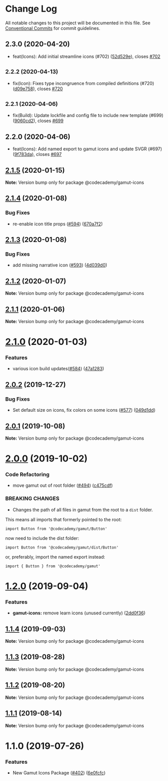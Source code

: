 # Change Log

All notable changes to this project will be documented in this file.
See [Conventional Commits](https://conventionalcommits.org) for commit guidelines.

## 2.3.0 (2020-04-20)

* feat(Icons): Add initial streamline icons (#702) ([52d529e](https://github.com/RyzacInc/client-modules/commit/52d529e)), closes [#702](https://github.com/RyzacInc/client-modules/issues/702)





## <small>2.2.2 (2020-04-13)</small>

* fix(Icon): Fixes type incongruence from compiled definitions  (#720) ([d09e758](https://github.com/RyzacInc/client-modules/commit/d09e758)), closes [#720](https://github.com/RyzacInc/client-modules/issues/720)





## <small>2.2.1 (2020-04-06)</small>

* fix(Build): Update lockfile and config file to include new template (#699) ([9060cd2](https://github.com/RyzacInc/client-modules/commit/9060cd2)), closes [#699](https://github.com/RyzacInc/client-modules/issues/699)





## 2.2.0 (2020-04-06)

* feat(Icons): Add named export to gamut icons and update SVGR (#697) ([9f783da](https://github.com/RyzacInc/client-modules/commit/9f783da)), closes [#697](https://github.com/RyzacInc/client-modules/issues/697)





## [2.1.5](https://github.com/RyzacInc/client-modules/compare/@codecademy/gamut-icons@2.1.4...@codecademy/gamut-icons@2.1.5) (2020-01-15)

**Note:** Version bump only for package @codecademy/gamut-icons





## [2.1.4](https://github.com/RyzacInc/client-modules/compare/@codecademy/gamut-icons@2.1.3...@codecademy/gamut-icons@2.1.4) (2020-01-08)


### Bug Fixes

* re-enable icon title props ([#594](https://github.com/RyzacInc/client-modules/issues/594)) ([670a7f2](https://github.com/RyzacInc/client-modules/commit/670a7f2))





## [2.1.3](https://github.com/RyzacInc/client-modules/compare/@codecademy/gamut-icons@2.1.2...@codecademy/gamut-icons@2.1.3) (2020-01-08)


### Bug Fixes

* add missing narrative icon ([#593](https://github.com/RyzacInc/client-modules/issues/593)) ([4d039d0](https://github.com/RyzacInc/client-modules/commit/4d039d0))





## [2.1.2](https://github.com/RyzacInc/client-modules/compare/@codecademy/gamut-icons@2.1.1...@codecademy/gamut-icons@2.1.2) (2020-01-07)

**Note:** Version bump only for package @codecademy/gamut-icons





## [2.1.1](https://github.com/RyzacInc/client-modules/compare/@codecademy/gamut-icons@2.1.0...@codecademy/gamut-icons@2.1.1) (2020-01-06)

**Note:** Version bump only for package @codecademy/gamut-icons





# [2.1.0](https://github.com/RyzacInc/client-modules/compare/@codecademy/gamut-icons@2.0.2...@codecademy/gamut-icons@2.1.0) (2020-01-03)


### Features

* various icon build updates([#584](https://github.com/RyzacInc/client-modules/issues/584)) ([47a1283](https://github.com/RyzacInc/client-modules/commit/47a1283))





## [2.0.2](https://github.com/RyzacInc/client-modules/compare/@codecademy/gamut-icons@2.0.1...@codecademy/gamut-icons@2.0.2) (2019-12-27)


### Bug Fixes

* Set default size on icons, fix colors on some icons ([#577](https://github.com/RyzacInc/client-modules/issues/577)) ([049d1dd](https://github.com/RyzacInc/client-modules/commit/049d1dd))





## [2.0.1](https://github.com/RyzacInc/client-modules/compare/@codecademy/gamut-icons@2.0.0...@codecademy/gamut-icons@2.0.1) (2019-10-08)

**Note:** Version bump only for package @codecademy/gamut-icons





# [2.0.0](https://github.com/RyzacInc/client-modules/compare/@codecademy/gamut-icons@1.2.0...@codecademy/gamut-icons@2.0.0) (2019-10-02)

### Code Refactoring

- move gamut out of root folder ([#494](https://github.com/RyzacInc/client-modules/issues/494)) ([c475cdf](https://github.com/RyzacInc/client-modules/commit/c475cdf))

### BREAKING CHANGES

- Changes the path of all files in gamut from the root to a `dist` folder.

This means all imports that formerly pointed to the root:

```
import Button from '@codecademy/gamut/Button'
```

now need to include the dist folder:

```
import Button from '@codecademy/gamut/dist/Button'
```

or, preferably, import the named export instead:

```
import { Button } from '@codecademy/gamut'
```

# [1.2.0](https://github.com/RyzacInc/client-modules/compare/@codecademy/gamut-icons@1.1.4...@codecademy/gamut-icons@1.2.0) (2019-09-04)

### Features

- **gamut-icons:** remove learn icons (unused currently) ([2dd0f36](https://github.com/RyzacInc/client-modules/commit/2dd0f36))

## [1.1.4](https://github.com/RyzacInc/client-modules/compare/@codecademy/gamut-icons@1.1.1...@codecademy/gamut-icons@1.1.4) (2019-09-03)

**Note:** Version bump only for package @codecademy/gamut-icons

## [1.1.3](https://github.com/RyzacInc/client-modules/compare/@codecademy/gamut-icons@1.1.1...@codecademy/gamut-icons@1.1.3) (2019-08-28)

**Note:** Version bump only for package @codecademy/gamut-icons

## [1.1.2](https://github.com/RyzacInc/client-modules/compare/@codecademy/gamut-icons@1.1.1...@codecademy/gamut-icons@1.1.2) (2019-08-20)

**Note:** Version bump only for package @codecademy/gamut-icons

## [1.1.1](https://github.com/Codecademy/client-modules/compare/@codecademy/gamut-icons@1.1.0...@codecademy/gamut-icons@1.1.1) (2019-08-14)

**Note:** Version bump only for package @codecademy/gamut-icons

# 1.1.0 (2019-07-26)

### Features

- New Gamut Icons Package ([#402](https://github.com/Codecademy/client-modules/issues/402)) ([6e0fcfc](https://github.com/Codecademy/client-modules/commit/6e0fcfc))
